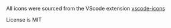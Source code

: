 All icons were sourced from the VScode extension [vscode-icons](https://github.com/vscode-icons/vscode-icons)

License is MIT
